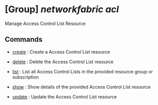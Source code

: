 # [Group] _networkfabric acl_

Manage Access Control List Resource

## Commands

- [create](/Commands/networkfabric/acl/_create.md)
: Create a Access Control List resource

- [delete](/Commands/networkfabric/acl/_delete.md)
: Delete the Access Control List resource

- [list](/Commands/networkfabric/acl/_list.md)
: List all Access Control Lists in the provided resource group or subscription

- [show](/Commands/networkfabric/acl/_show.md)
: Show details of the provided Access Control List resource

- [update](/Commands/networkfabric/acl/_update.md)
: Update the Access Control List resource
